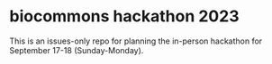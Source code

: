 # biocommons hackathon 2023

This is an issues-only repo for planning the in-person hackathon for September 17-18 (Sunday-Monday).
